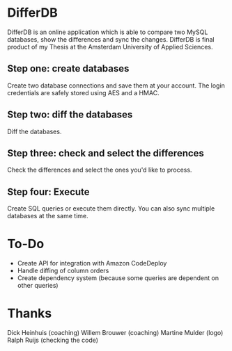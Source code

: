 # DifferDB

DifferDB is an online application which is able to compare two MySQL databases, show the differences and sync the changes. DifferDB is final product of my Thesis at the Amsterdam University of Applied Sciences.

## Step one: create databases
Create two database connections and save them at your account. The login credentials are safely stored using AES and a HMAC.

## Step two: diff the databases
Diff the databases.

## Step three: check and select the differences
Check the differences and select the ones you'd like to process.

## Step four: Execute
Create SQL queries or execute them directly. You can also sync multiple databases at the same time.

# To-Do
- Create API for integration with Amazon CodeDeploy
- Handle diffing of column orders
- Create dependency system (because some queries are dependent on other queries)

# Thanks
Dick Heinhuis (coaching)
Willem Brouwer (coaching)
Martine Mulder (logo)
Ralph Ruijs (checking the code)